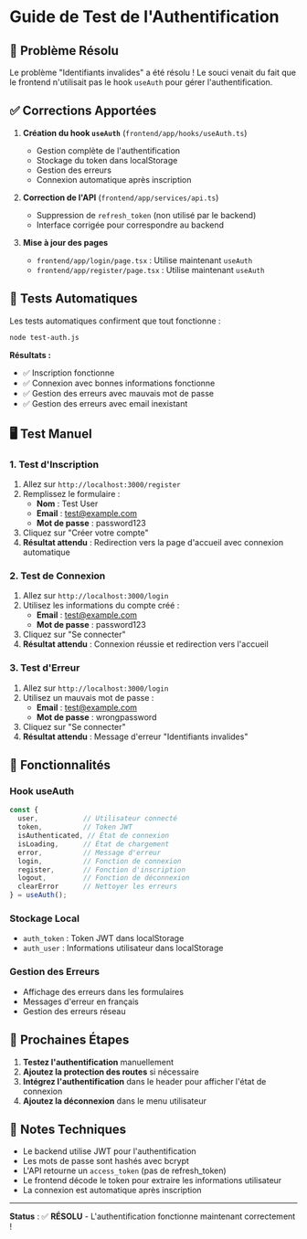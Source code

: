# Guide de Test de l'Authentification

## 🎯 Problème Résolu

Le problème "Identifiants invalides" a été résolu ! Le souci venait du fait que le frontend n'utilisait pas le hook `useAuth` pour gérer l'authentification.

## ✅ Corrections Apportées

1. **Création du hook `useAuth`** (`frontend/app/hooks/useAuth.ts`)
   - Gestion complète de l'authentification
   - Stockage du token dans localStorage
   - Gestion des erreurs
   - Connexion automatique après inscription

2. **Correction de l'API** (`frontend/app/services/api.ts`)
   - Suppression de `refresh_token` (non utilisé par le backend)
   - Interface corrigée pour correspondre au backend

3. **Mise à jour des pages**
   - `frontend/app/login/page.tsx` : Utilise maintenant `useAuth`
   - `frontend/app/register/page.tsx` : Utilise maintenant `useAuth`

## 🧪 Tests Automatiques

Les tests automatiques confirment que tout fonctionne :

```bash
node test-auth.js
```

**Résultats :**
- ✅ Inscription fonctionne
- ✅ Connexion avec bonnes informations fonctionne  
- ✅ Gestion des erreurs avec mauvais mot de passe
- ✅ Gestion des erreurs avec email inexistant

## 🖥️ Test Manuel

### 1. Test d'Inscription

1. Allez sur `http://localhost:3000/register`
2. Remplissez le formulaire :
   - **Nom** : Test User
   - **Email** : test@example.com
   - **Mot de passe** : password123
3. Cliquez sur "Créer votre compte"
4. **Résultat attendu** : Redirection vers la page d'accueil avec connexion automatique

### 2. Test de Connexion

1. Allez sur `http://localhost:3000/login`
2. Utilisez les informations du compte créé :
   - **Email** : test@example.com
   - **Mot de passe** : password123
3. Cliquez sur "Se connecter"
4. **Résultat attendu** : Connexion réussie et redirection vers l'accueil

### 3. Test d'Erreur

1. Allez sur `http://localhost:3000/login`
2. Utilisez un mauvais mot de passe :
   - **Email** : test@example.com
   - **Mot de passe** : wrongpassword
3. Cliquez sur "Se connecter"
4. **Résultat attendu** : Message d'erreur "Identifiants invalides"

## 🔧 Fonctionnalités

### Hook useAuth

```typescript
const { 
  user,           // Utilisateur connecté
  token,          // Token JWT
  isAuthenticated, // État de connexion
  isLoading,      // État de chargement
  error,          // Message d'erreur
  login,          // Fonction de connexion
  register,       // Fonction d'inscription
  logout,         // Fonction de déconnexion
  clearError      // Nettoyer les erreurs
} = useAuth();
```

### Stockage Local

- `auth_token` : Token JWT dans localStorage
- `auth_user` : Informations utilisateur dans localStorage

### Gestion des Erreurs

- Affichage des erreurs dans les formulaires
- Messages d'erreur en français
- Gestion des erreurs réseau

## 🚀 Prochaines Étapes

1. **Testez l'authentification** manuellement
2. **Ajoutez la protection des routes** si nécessaire
3. **Intégrez l'authentification** dans le header pour afficher l'état de connexion
4. **Ajoutez la déconnexion** dans le menu utilisateur

## 📝 Notes Techniques

- Le backend utilise JWT pour l'authentification
- Les mots de passe sont hashés avec bcrypt
- L'API retourne un `access_token` (pas de refresh_token)
- Le frontend décode le token pour extraire les informations utilisateur
- La connexion est automatique après inscription

---

**Status** : ✅ **RÉSOLU** - L'authentification fonctionne maintenant correctement ! 